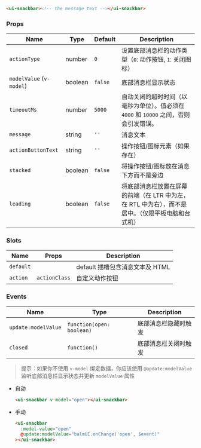 ```html
<ui-snackbar><!-- the message text --></ui-snackbar>
```

### Props

| Name                     | Type    | Default | Description                                                                                        |
| ------------------------ | ------- | ------- | -------------------------------------------------------------------------------------------------- |
| `actionType`             | number  | `0`     | 设置底部消息栏的动作类型（`0`: 动作按钮, `1`: 关闭图标）                                           |
| `modelValue` (`v-model`) | boolean | `false` | 底部消息栏显示状态                                                                                 |
| `timeoutMs`              | number  | `5000`  | 自动关闭的超时时间（以毫秒为单位）。值必须在 `4000` 和 `10000` 之间，否则会引发错误。              |
| `message`                | string  | `''`    | 消息文本                                                                                           |
| `actionButtonText`       | string  | `''`    | 操作按钮/图标元素（如果存在）                                                                      |
| `stacked`                | boolean | `false` | 将操作按钮/图标放在消息下方而不是旁边                                                              |
| `leading`                | boolean | `false` | 将底部消息栏放置在屏幕的前端（在 LTR 中为左，在 RTL 中为右），而不是居中。（仅限平板电脑和台式机） |

### Slots

| Name      | Props         | Description                     |
| --------- | ------------- | ------------------------------- |
| `default` |               | default 插槽包含消息文本及 HTML |
| `action`  | `actionClass` | 自定义动作按钮                  |

### Events

| Name                | Type                      | Description          |
| ------------------- | ------------------------- | -------------------- |
| `update:modelValue` | `function(open: boolean)` | 底部消息栏隐藏时触发 |
| `closed`            | `function()`              | 底部消息栏关闭时触发 |

> 提示：如果你不使用 `v-model` 绑定数据，你应该使用 `@update:modelValue` 监听底部消息栏显示状态并更新 `modelValue` 属性

- 自动

  ```html
  <ui-snackbar v-model="open"></ui-snackbar>
  ```

- 手动

  ```html
  <ui-snackbar
    :model-value="open"
    @update:modelValue="balmUI.onChange('open', $event)"
  ></ui-snackbar>
  ```
